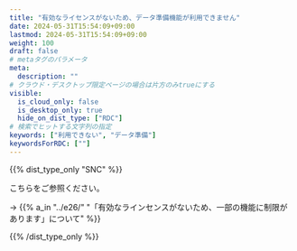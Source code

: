 ```yaml
---
title: "有効なライセンスがないため、データ準備機能が利用できません"
date: 2024-05-31T15:54:09+09:00
lastmod: 2024-05-31T15:54:09+09:00
weight: 100
draft: false
# metaタグのパラメータ
meta:
  description: ""
# クラウド・デスクトップ限定ページの場合は片方のみtrueにする
visible:
  is_cloud_only: false
  is_desktop_only: true
  hide_on_dist_type: ["RDC"]
# 検索でヒットする文字列の指定
keywords: ["利用できない", "データ準備"]
keywordsForRDC: [""]
---
```


{{% dist_type_only "SNC" %}}

こちらをご参照ください。

→ {{% a_in "../e26/" "「有効なラインセンスがないため、一部の機能に制限があります」について" %}}

{{% /dist_type_only %}}
